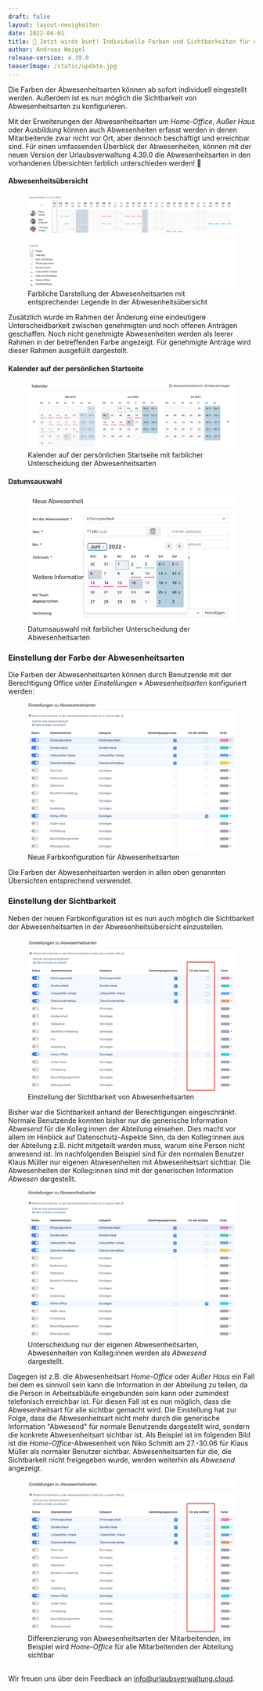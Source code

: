 ```yaml
---
draft: false
layout: layout-neuigkeiten
date: 2022-06-01
title: 🌈 Jetzt wirds bunt! Individuelle Farben und Sichtbarkeiten für deine Abwesenheitsarten
author: Andreas Weigel
release-version: 4.39.0
teaserImage: /static/update.jpg
---
```


Die Farben der Abwesenheitsarten können ab sofort individuell eingestellt werden. 
Außerdem ist es nun möglich die Sichtbarkeit von Abwesenheitsarten zu konfigurieren.

<!-- more -->

Mit der Erweiterungen der Abwesenheitsarten um _Home-Office_, _Außer Haus_ oder _Ausbildung_ können auch Abwesenheiten erfasst werden in denen
Mitarbeitende zwar nicht vor Ort, aber dennoch beschäftigt und erreichbar sind. Für einen umfassenden Überblick der Abwesenheiten, können mit der neuen Version der Urlaubsverwaltung 4.39.0 die Abwesenheitsarten in den vorhandenen Übersichten farblich unterschieden werden! 🎉

#### Abwesenheitsübersicht

<div class="flex my-8">
    <figure>
        <picture>
            <source srcset="allAbsencesVisibleForOffice.avif" type="image/avif" />
            <img
              src="allAbsencesVisibleForOffice.png"
              alt="Farbliche Darstellung der Abwesenheitsarten mit entsprechender Legende in der Abwesenheitsübersicht"
              decoding="async"
              loading="lazy"
              class="rounded-lg"
            />
        </picture>
        <figcaption class="text-sm text-center">Farbliche Darstellung der Abwesenheitsarten mit entsprechender Legende in der Abwesenheitsübersicht</figcaption>
    </figure>
</div>

Zusätzlich wurde im Rahmen der Änderung eine eindeutigere Unterscheidbarkeit zwischen genehmigten und noch offenen Anträgen geschaffen.
Noch nicht genehmigte Abwesenheiten werden als leerer Rahmen in der betreffenden Farbe angezeigt. Für genehmigte Anträge wird dieser Rahmen ausgefüllt dargestellt.

#### Kalender auf der persönlichen Startseite

<div class="flex my-8">
    <figure>
        <picture>
            <source srcset="overviewCalendar.avif" type="image/avif" />
            <img
              src="overviewCalendar.png"
              alt="Kalender auf der persönlichen Startseite mit farblicher Unterscheidung der Abwesenheitsarten"
              decoding="async"
              loading="lazy"
              class="rounded-lg"
            />
        </picture>
        <figcaption class="text-sm text-center">Kalender auf der persönlichen Startseite mit farblicher Unterscheidung der Abwesenheitsarten</figcaption>
    </figure>
</div>

#### Datumsauswahl

<div class="flex my-8">
    <figure>
        <picture>
            <source srcset="calendarPicker.avif" type="image/avif" />
            <img
              src="calendarPicker.png"
              alt="Datumsauswahl mit farblicher Unterscheidung der Abwesenheitsarten"
              decoding="async"
              loading="lazy"
              class="rounded-lg"
            />
        </picture>
        <figcaption class="text-sm text-center">Datumsauswahl mit farblicher Unterscheidung der Abwesenheitsarten</figcaption>
    </figure>
</div>


### Einstellung der Farbe der Abwesenheitsarten

Die Farben der Abwesenheitsarten können durch Benutzende mit der Berechtigung Office unter _Einstellungen_ » _Abwesenheitsarten_  konfiguriert werden:

<div class="flex my-8">
    <figure>
        <picture>
            <source srcset="colorConfiguration.avif" type="image/avif" />
            <img
              src="colorConfiguration.png"
              alt="Neue Farbkonfiguration für Abwesenheitsarten"
              decoding="async"
              loading="lazy"
              class="rounded-lg"
            />
        </picture>
        <figcaption class="text-sm text-center">Neue Farbkonfiguration für Abwesenheitsarten</figcaption>
    </figure>
</div>

Die Farben der Abwesenheitsarten werden in allen oben genannten Übersichten entsprechend verwendet.

### Einstellung der Sichtbarkeit

Neben der neuen Farbkonfiguration ist es nun auch möglich die Sichtbarkeit der Abwesenheitsarten in der Abwesenheitsübersicht einzustellen. 

<div class="flex my-8">
    <figure>
        <picture>
            <source srcset="visibilityConfiguration.avif" type="image/avif" />
            <img
              src="visibilityConfiguration.png"
              alt="Einstellung der Sichtbarkeit von Abwesenheitsarten"
              decoding="async"
              loading="lazy"
              class="rounded-lg"
            />
        </picture>
        <figcaption class="text-sm text-center">Einstellung der Sichtbarkeit von Abwesenheitsarten</figcaption>
    </figure>
</div>

Bisher war die Sichtbarkeit anhand der Berechtigungen eingeschränkt. Normale Benutzende konnten bisher nur die generische Information _Abwesend_ für die Kolleg:innen der Abteilung einsehen. Dies macht vor allem im Hinblick auf Datenschutz-Aspekte Sinn, da den Kolleg:innen aus der Abteilung z.B. nicht mitgeteilt werden muss, warum eine Person nicht anwesend ist. Im nachfolgenden Beispiel sind für den normalen Benutzer Klaus Müller nur eigenen Abwesenheiten mit Abwesenheitsart sichtbar. Die Abwesenheiten der Kolleg:innen sind mit der generischen Information _Abwesen_ dargestellt.

<div class="flex my-8">
    <figure>
        <picture>
            <source srcset="onlyOwnVisible.avif" type="image/avif" />
            <img
              src="colorConfiguration.png"
              alt="Unterscheidung nur der eigenen Abwesenheitsarten"
              decoding="async"
              loading="lazy"
              class="rounded-lg"
            />
        </picture>
        <figcaption class="text-sm text-center">Unterscheidung nur der eigenen Abwesenheitsarten, Abwesenheiten von Kolleg:innen werden als <i>Abwesend</i> dargestellt.</figcaption>
    </figure>
</div>

Dagegen ist z.B. die Abwesenheitsart _Home-Office_ oder _Außer Haus_ ein Fall bei dem es sinnvoll sein kann die Information in der Abteilung zu teilen, da die Person in Arbeitsabläufe eingebunden sein kann oder zumindest telefonisch erreichbar ist. Für diesen Fall ist es nun möglich, dass die Abwesenheitsart für alle sichtbar gemacht wird. Die Einstellung hat zur Folge, dass die Abwesenheitsart nicht mehr durch die generische Information "Abwesend" für normale Benutzende dargestellt wird, sondern die konkrete Abwesenheitsart sichtbar ist. Als Beispiel ist im folgenden Bild ist die <i>Home-Office</i>-Abwesenheit von Niko Schmitt am 27.-30.06 für Klaus Müller als normaler Benutzer sichtbar. Abwesenheitsarten für die, die Sichtbarkeit nicht freigegeben wurde, werden weiterhin als _Abwesend_ angezeigt. 

<div class="flex my-8">
    <figure>
        <picture>
            <source srcset="differentVisibilities.avif" type="image/avif" />
            <img
              src="visibilityConfiguration.png"
              alt="Differenzierung von Abwesenheitsarten der Mitarbeitenden"
              decoding="async"
              loading="lazy"
              class="rounded-lg"
            />
        </picture>
        <figcaption class="text-sm text-center">Differenzierung von Abwesenheitsarten der Mitarbeitenden, im Beispiel wird <i>Home-Office</i> für alle Mitarbeitenden der Abteilung sichtbar</figcaption>
    </figure>
</div>

<br/>
Wir freuen uns über dein Feedback an <a href="mailto:info@urlaubsverwaltung.cloud?subject=Feedback">info@urlaubsverwaltung.cloud</a>.
